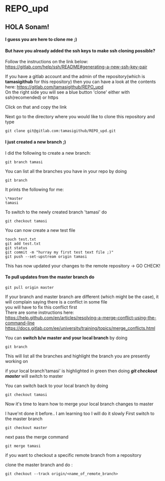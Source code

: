 # REPO_upd

## HOLA Sonam!

#### I guess you are here to clone me ;)

#### But have you already added the ssh keys to make ssh cloning possible?
Follow the instructions on the link below: 
<br /> https://gitlab.com/help/ssh/README#generating-a-new-ssh-key-pair

If you have a gitlab account and the admin of the repository(which is **tamasigithub** for this repository)
then you can have a look at the contents here:
https://gitlab.com/tamasigithub/REPO_upd
<br /> On the right side you will see a blue button 'clone' either with ssh(recomended) or https

Click on that and copy the link

Next go to the directory where you would like to clone this repository and type
```
git clone git@gitlab.com:tamasigithub/REPO_upd.git
```

#### I just created a new branch ;) 
I did the following to create a new branch:
```
git branch tamasi
```

You can list all the branches you have in your repo by doing
```
git branch
```

It prints the following for me:
```
\*master
tamasi
```

To switch to the newly created branch 'tamasi' do
```
git checkout tamasi
```

You can now create a new test file
```
touch test.txt
git add test.txt
git status
git commit -m "hurray my first test text file ;)"
git push --set-upstream origin tamasi
```
This has now updated your changes to the remote repository -> GO CHECK!

#### To pull updates from the master branch do
```
git pull origin master
```
If your branch and master branch are different (which might be the case),
it will complain saying there is a conflict in some file
<br /> you will have to fix this conflict first
<br /> There are some instructions here:
<br /> https://help.github.com/en/articles/resolving-a-merge-conflict-using-the-command-line 
<br /> https://docs.gitlab.com/ee/university/training/topics/merge_conflicts.html

You can **switch b/w master and your local branch** by doing
```
git branch 
```
This will list all the branches and highlight the branch you are presently working on

if your local branch'tamasi' is highlighted in green  then doing
***git checkout master*** will switch to master 

You can switch back to your local branch by doing 
```
git checkout tamasi
```
Now it's time to learn how to merge your local branch changes to master

I have'nt done it before.. I am learning too I will do it slowly
First switch to the master branch
```
git checkout master
```

next pass the merge command
```
git merge tamasi
```

if you want to checkout a specific remote branch from a repository

clone the master branch and do :
```
git checkout --track origin/<name_of_remote_branch>
```
